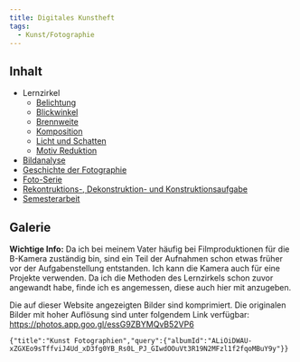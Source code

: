 ```yaml
---
title: Digitales Kunstheft
tags:
  - Kunst/Fotographie
---
```


## Inhalt

- Lernzirkel
	- [Belichtung](/kunst/s4-fotographie/lernzirkel/belichtung/)
	- [Blickwinkel](/kunst/s4-fotographie/lernzirkel/blickwinkel/)
	- [Brennweite](/kunst/s4-fotographie/lernzirkel/brennweite/)
	- [Komposition](/kunst/s4-fotographie/lernzirkel/komposition/)
	- [Licht und Schatten](/kunst/s4-fotographie/lernzirkel/licht-und-schatten/)
	- [Motiv Reduktion](/kunst/s4-fotographie/lernzirkel/motiv-reduktion/)
- [Bildanalyse](/kunst/s4-fotographie/bildanalyse/)
- [Geschichte der Fotographie](/kunst/s4-fotographie/geschichte/)
- [Foto-Serie](/kunst/s4-fotographie/serie/)
- [Rekontruktions-, Dekonstruktion- und Konstruktionsaufgabe](/kunst/s4-fotographie/rekonstruktion---dekonstruktion---konstruktion/)
- [Semesterarbeit](/kunst/s4-fotographie/semesterarbeit/)

## Galerie

**Wichtige Info:** Da ich bei meinem Vater häufig bei Filmproduktionen für die B-Kamera zuständig bin, sind ein Teil der Aufnahmen schon etwas früher vor der Aufgabenstellung entstanden. Ich kann die Kamera auch für eine Projekte verwenden. Da ich die Methoden des Lernzirkels schon zuvor angewandt habe, finde ich es angemessen, diese auch hier mit anzugeben. 

Die auf dieser Website angezeigten Bilder sind komprimiert. Die originalen Bilder mit hoher Auflösung sind unter folgendem Link verfügbar:
https://photos.app.goo.gl/essG9ZBYMQvB52VP6


```photos
{"title":"Kunst Fotographien","query":{"albumId":"ALiOiDWAU-xZGXEo9sTffviJ4Ud_xD3fg0YB_Rs0L_PJ_GIwdOOuVt3R19N2MFzl1f2fqoMBuY9y"}}
```
